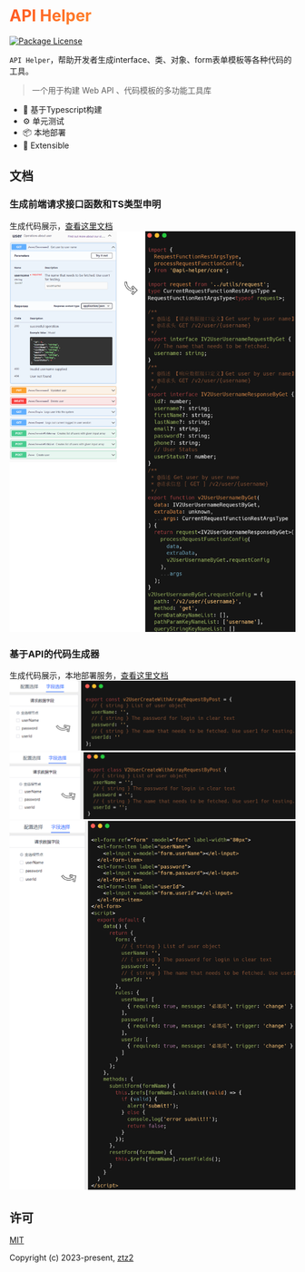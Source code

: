 <h1
    style="background: -webkit-linear-gradient(315deg, rgb(255,87,34) 0%, #fee140 100%);
    background-clip: text;
    -webkit-background-clip: text;
    -webkit-text-fill-color: transparent"
>
    <a href="https://github.com/ztz2/api-helper" target="_blank">
        API Helper
    </a>
</h1>
<p>
    <a href="https://www.npmjs.com/org/api-helper">
        <img src="https://img.shields.io/npm/l/@api-helper/core" alt="Package License" />
    </a>
</p>

`API Helper`，帮助开发者生成interface、类、对象、form表单模板等各种代码的工具。

> 一个用于构建 Web API 、代码模板的多功能工具库

- 💪 基于Typescript构建
- ⚙️ 单元测试
- 📦 本地部署
- 🔌 Extensible

## 文档
### 生成前端请求接口函数和TS类型申明
生成代码展示，[查看这里文档](./cli/README.md)
![](./packages/docs/src/public/images/api-code.png)

### 基于API的代码生成器
生成代码展示，本地部署服务，[查看这里文档](./server/README.md)
![](./packages/docs/src/public/images/map-code.png)
![](./packages/docs/src/public/images/class-code.png)
![](./packages/docs/src/public/images/form-code.png)

## 许可
[MIT](https://opensource.org/licenses/MIT)

Copyright (c) 2023-present, [ztz2](https://github.com/ztz2)
